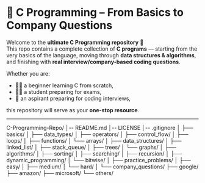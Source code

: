 # 📘 C Programming – From Basics to Company Questions  

Welcome to the **ultimate C Programming repository** 🎉  <br>
This repo contains a complete collection of **C programs** — starting from the very basics of the language, moving through **data structures & algorithms**, and finishing with **real interview/company-based coding questions**.  

Whether you are:  
- 🧑‍🎓 a beginner learning C from scratch,  
- 👩‍💻 a student preparing for exams,  
- 💼 an aspirant preparing for coding interviews,  

this repository will serve as your **one-stop resource**.  

---
C-Programming-Repo/
│-- README.md
│-- LICENSE
│-- .gitignore
│
├── basics/
│ ├── data_types/
│ ├── operators/
│ ├── control_flow/
│ ├── loops/
│ ├── functions/
│ └── arrays/
│
├── data_structures/
│ ├── linked_list/
│ ├── stack_queue/
│ ├── trees/
│ └── graphs/
│
├── algorithms/
│ ├── sorting/
│ ├── searching/
│ ├── recursion/
│ ├── dynamic_programming/
│ └── bitwise/
│
├── practice_problems/
│ ├── easy/
│ ├── medium/
│ └── hard/
│
└── company_questions/
├── google/
├── amazon/
├── microsoft/
└── others/

